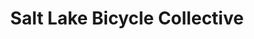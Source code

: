 ---
title: "Salt Lake Bicycle Collective"
url: /salt-lake-city/salt-lake-bicycle-collective/
shop: bicycle
---